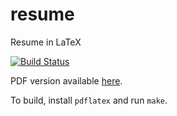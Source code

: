 # resume
Resume in LaTeX

[![Build Status](https://travis-ci.org/sgreene570/resume.svg?branch=master)](https://travis-ci.org/sgreene570/resume)<Paste>

PDF version available [here](https://s3.csh.rit.edu/purple/sgreeneResume.pdf).

To build, install `pdflatex` and run `make`.
